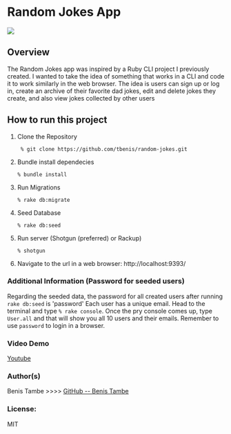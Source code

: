 # Random Jokes App
![](https://phase2-images.s3.amazonaws.com/random-jokes.png)


## Overview

The Random Jokes app was inspired by a Ruby CLI project I previously created. I wanted to take the idea of something that works in a CLI and code it to work similarly in the web browser. 
The idea is users can sign up or log in, create an archive of their favorite dad jokes, edit and delete jokes they create, and also view jokes collected by other users

## How to run this project
1. Clone the Repository
    ``` 
     % git clone https://github.com/tbenis/random-jokes.git
    ```
2. Bundle install dependecies
    ``` 
    % bundle install
   ```
3. Run Migrations
    ``` 
    % rake db:migrate
   ```
   <!--
    you should see something like this:
        ![](https://phase2-images.s3.amazonaws.com/Screen+Shot+2021-04-30+at+7.20.03+AM.png)
    
    If you do not see a message that looks like the one above in the terminal, that means migrations did not work. Delete the 'development.sqlite' file in the 'db' folder and try ```rake db:migrate``` again.
    ![](https://phase2-images.s3.amazonaws.com/Screen+Shot+2021-04-30+at+7.18.44+AM.png) -->

4. Seed Database
    ``` 
    % rake db:seed
   ```
5. Run server (Shotgun (preferred) or Rackup)
    ``` 
   % shotgun
   ```
6. Navigate to the url in a web browser:
    http://localhost:9393/

### Additional Information (Password for seeded users)
Regarding the seeded data, the password for all created users after running ```rake db:seed```  is 'password'
Each user has a unique email. Head to the terminal and type ```% rake console```. Once the pry console comes up, type ```User.all```  and that will show you all 10 users and their emails. Remember to use ```password``` to login in a browser.



### Video Demo
<a href="https://www.youtube.com/watch?v=juoTqJ3lNx8" target="_blank">Youtube</a>

### Author(s)
 Benis Tambe >>>> [GitHub -- Benis Tambe](https://github.com/tbenis)
### License:
MIT